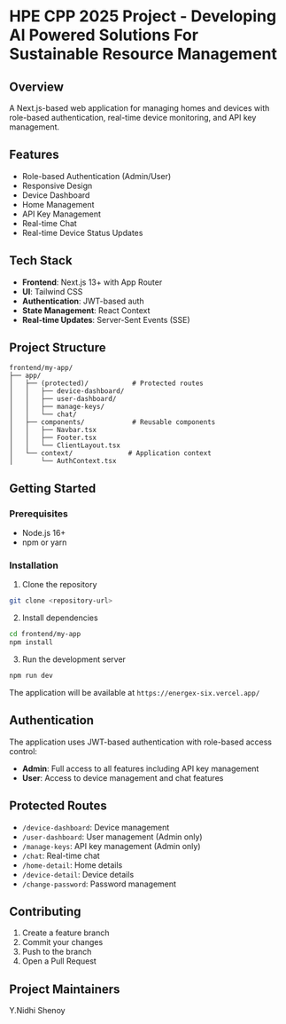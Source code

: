 # HPE CPP 2025 Project - Developing AI Powered Solutions For Sustainable Resource Management

## Overview
A Next.js-based web application for managing homes and devices with role-based authentication, real-time device monitoring, and API key management.

## Features
- Role-based Authentication (Admin/User)
- Responsive Design
- Device Dashboard
- Home Management
- API Key Management
- Real-time Chat
- Real-time Device Status Updates

## Tech Stack
- **Frontend**: Next.js 13+ with App Router
- **UI**: Tailwind CSS
- **Authentication**: JWT-based auth
- **State Management**: React Context
- **Real-time Updates**: Server-Sent Events (SSE)

## Project Structure
```
frontend/my-app/
├── app/
│   ├── (protected)/           # Protected routes
│   │   ├── device-dashboard/
│   │   ├── user-dashboard/
│   │   ├── manage-keys/
│   │   └── chat/
│   ├── components/            # Reusable components
│   │   ├── Navbar.tsx
│   │   ├── Footer.tsx
│   │   └── ClientLayout.tsx
│   └── context/              # Application context
│       └── AuthContext.tsx
```

## Getting Started

### Prerequisites
- Node.js 16+
- npm or yarn

### Installation
1. Clone the repository
```bash
git clone <repository-url>
```

2. Install dependencies
```bash
cd frontend/my-app
npm install
```

3. Run the development server
```bash
npm run dev
```

The application will be available at `https://energex-six.vercel.app/`

## Authentication

The application uses JWT-based authentication with role-based access control:
- **Admin**: Full access to all features including API key management
- **User**: Access to device management and chat features

## Protected Routes
- `/device-dashboard`: Device management
- `/user-dashboard`: User management (Admin only)
- `/manage-keys`: API key management (Admin only)
- `/chat`: Real-time chat
- `/home-detail`: Home details
- `/device-detail`: Device details
- `/change-password`: Password management

## Contributing
1. Create a feature branch
2. Commit your changes
3. Push to the branch
4. Open a Pull Request

## Project Maintainers
Y.Nidhi Shenoy

